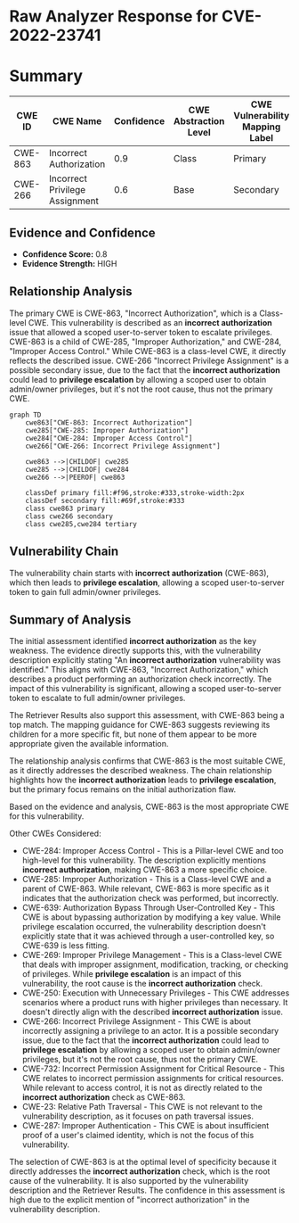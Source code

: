 # Raw Analyzer Response for CVE-2022-23741

# Summary
| CWE ID  | CWE Name                         | Confidence | CWE Abstraction Level | CWE Vulnerability Mapping Label | CWE-Vulnerability Mapping Notes |
| ------- | -------------------------------- | ---------- | --------------------- | ----------------------------- | ----------------------------- |
| CWE-863 | Incorrect Authorization          | 0.9        | Class                 | Primary                       | Allowed-with-Review           |
| CWE-266 | Incorrect Privilege Assignment | 0.6        | Base                  | Secondary                     | Allowed                       |

## Evidence and Confidence

*   **Confidence Score:** 0.8
*   **Evidence Strength:** HIGH

## Relationship Analysis
The primary CWE is CWE-863, "Incorrect Authorization", which is a Class-level CWE. This vulnerability is described as an **incorrect authorization** issue that allowed a scoped user-to-server token to escalate privileges. CWE-863 is a child of CWE-285, "Improper Authorization," and CWE-284, "Improper Access Control." While CWE-863 is a class-level CWE, it directly reflects the described issue. CWE-266 "Incorrect Privilege Assignment" is a possible secondary issue, due to the fact that the **incorrect authorization** could lead to **privilege escalation** by allowing a scoped user to obtain admin/owner privileges, but it's not the root cause, thus not the primary CWE.

```mermaid
graph TD
    cwe863["CWE-863: Incorrect Authorization"]
    cwe285["CWE-285: Improper Authorization"]
    cwe284["CWE-284: Improper Access Control"]
    cwe266["CWE-266: Incorrect Privilege Assignment"]

    cwe863 -->|CHILDOF| cwe285
    cwe285 -->|CHILDOF| cwe284
    cwe266 -->|PEEROF| cwe863

    classDef primary fill:#f96,stroke:#333,stroke-width:2px
    classDef secondary fill:#69f,stroke:#333
    class cwe863 primary
    class cwe266 secondary
    class cwe285,cwe284 tertiary
```

## Vulnerability Chain
The vulnerability chain starts with **incorrect authorization** (CWE-863), which then leads to **privilege escalation**, allowing a scoped user-to-server token to gain full admin/owner privileges.

## Summary of Analysis
The initial assessment identified **incorrect authorization** as the key weakness. The evidence directly supports this, with the vulnerability description explicitly stating "An **incorrect authorization** vulnerability was identified." This aligns with CWE-863, "Incorrect Authorization," which describes a product performing an authorization check incorrectly. The impact of this vulnerability is significant, allowing a scoped user-to-server token to escalate to full admin/owner privileges.

The Retriever Results also support this assessment, with CWE-863 being a top match. The mapping guidance for CWE-863 suggests reviewing its children for a more specific fit, but none of them appear to be more appropriate given the available information.

The relationship analysis confirms that CWE-863 is the most suitable CWE, as it directly addresses the described weakness. The chain relationship highlights how the **incorrect authorization** leads to **privilege escalation**, but the primary focus remains on the initial authorization flaw.

Based on the evidence and analysis, CWE-863 is the most appropriate CWE for this vulnerability.

Other CWEs Considered:

*   CWE-284: Improper Access Control - This is a Pillar-level CWE and too high-level for this vulnerability. The description explicitly mentions **incorrect authorization**, making CWE-863 a more specific choice.
*   CWE-285: Improper Authorization - This is a Class-level CWE and a parent of CWE-863. While relevant, CWE-863 is more specific as it indicates that the authorization check was performed, but incorrectly.
*   CWE-639: Authorization Bypass Through User-Controlled Key - This CWE is about bypassing authorization by modifying a key value. While privilege escalation occurred, the vulnerability description doesn't explicitly state that it was achieved through a user-controlled key, so CWE-639 is less fitting.
*   CWE-269: Improper Privilege Management - This is a Class-level CWE that deals with improper assignment, modification, tracking, or checking of privileges. While **privilege escalation** is an impact of this vulnerability, the root cause is the **incorrect authorization** check.
*   CWE-250: Execution with Unnecessary Privileges - This CWE addresses scenarios where a product runs with higher privileges than necessary. It doesn't directly align with the described **incorrect authorization** issue.
*   CWE-266: Incorrect Privilege Assignment - This CWE is about incorrectly assigning a privilege to an actor. It is a possible secondary issue, due to the fact that the **incorrect authorization** could lead to **privilege escalation** by allowing a scoped user to obtain admin/owner privileges, but it's not the root cause, thus not the primary CWE.
*   CWE-732: Incorrect Permission Assignment for Critical Resource - This CWE relates to incorrect permission assignments for critical resources. While relevant to access control, it is not as directly related to the **incorrect authorization** check as CWE-863.
*   CWE-23: Relative Path Traversal - This CWE is not relevant to the vulnerability description, as it focuses on path traversal issues.
*   CWE-287: Improper Authentication - This CWE is about insufficient proof of a user's claimed identity, which is not the focus of this vulnerability.

The selection of CWE-863 is at the optimal level of specificity because it directly addresses the **incorrect authorization** check, which is the root cause of the vulnerability. It is also supported by the vulnerability description and the Retriever Results. The confidence in this assessment is high due to the explicit mention of "incorrect authorization" in the vulnerability description.